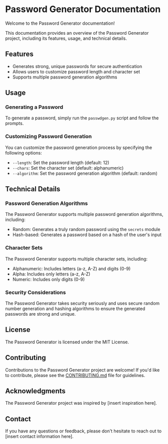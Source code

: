 # Password Generator Documentation

Welcome to the Password Generator documentation!

This documentation provides an overview of the Password Generator project, including its features, usage, and technical details.

## Features

- Generates strong, unique passwords for secure authentication
- Allows users to customize password length and character set
- Supports multiple password generation algorithms

## Usage

### Generating a Password

To generate a password, simply run the `passwdgen.py` script and follow the prompts.

### Customizing Password Generation

You can customize the password generation process by specifying the following options:

- `--length`: Set the password length (default: 12)
- `--chars`: Set the character set (default: alphanumeric)
- `--algorithm`: Set the password generation algorithm (default: random)

## Technical Details

### Password Generation Algorithms

The Password Generator supports multiple password generation algorithms, including:

- Random: Generates a truly random password using the `secrets` module
- Hash-based: Generates a password based on a hash of the user's input

### Character Sets

The Password Generator supports multiple character sets, including:

- Alphanumeric: Includes letters (a-z, A-Z) and digits (0-9)
- Alpha: Includes only letters (a-z, A-Z)
- Numeric: Includes only digits (0-9)

### Security Considerations

The Password Generator takes security seriously and uses secure random number generation and hashing algorithms to ensure the generated passwords are strong and unique.

## License

The Password Generator is licensed under the MIT License.

## Contributing

Contributions to the Password Generator project are welcome! If you'd like to contribute, please see the [CONTRIBUTING.md](../CONTRIBUTING.md) file for guidelines.

## Acknowledgments

The Password Generator project was inspired by [insert inspiration here].

## Contact

If you have any questions or feedback, please don't hesitate to reach out to [insert contact information here].
